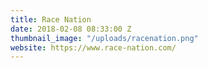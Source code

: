 ```yaml
---
title: Race Nation
date: 2018-02-08 08:33:00 Z
thumbnail_image: "/uploads/racenation.png"
website: https://www.race-nation.com/
---
```


